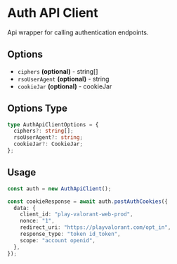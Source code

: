 # Auth API Client

Api wrapper for calling authentication endpoints.

## Options

- `ciphers` **(optional)** - string[]
- `rsoUserAgent` **(optional)** - string
- `cookieJar` **(optional)** - cookieJar

## Options Type

```ts
type AuthApiClientOptions = {
  ciphers?: string[];
  rsoUserAgent?: string;
  cookieJar?: CookieJar;
};
```

## Usage

```typescript
const auth = new AuthApiClient();

const cookieResponse = await auth.postAuthCookies({
  data: {
    client_id: "play-valorant-web-prod",
    nonce: "1",
    redirect_uri: "https://playvalorant.com/opt_in",
    response_type: "token id_token",
    scope: "account openid",
  },
});
```

